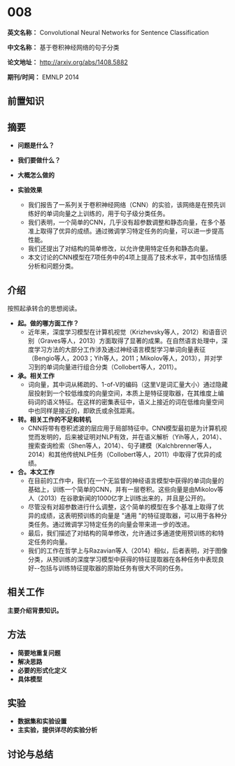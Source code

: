 # 008

**英文名称：** Convolutional Neural Networks for Sentence Classification

**中文名称：** 基于卷积神经网络的句子分类

**论文地址：** http://arxiv.org/abs/1408.5882

**期刊/时间：** EMNLP 2014

## 前置知识

## 摘要

- **问题是什么？**
- **我们要做什么？**
- **大概怎么做的**
- **实验效果**

  - 我们报告了一系列关于卷积神经网络（CNN）的实验，该网络是在预先训练好的单词向量之上训练的，用于句子级分类任务。
  - 我们表明，一个简单的CNN，几乎没有超参数调整和静态向量，在多个基准上取得了优异的成绩。通过微调学习特定任务的向量，可以进一步提高性能。
  - 我们还提出了对结构的简单修改，以允许使用特定任务和静态向量。
  - 本文讨论的CNN模型在7项任务中的4项上提高了技术水平，其中包括情感分析和问题分类。

## 介绍

按照起承转合的思想阅读。
- **起。做的哪方面工作？**
  - 近年来，深度学习模型在计算机视觉（Krizhevsky等人，2012）和语音识别（Graves等人，2013）方面取得了显著的成果。在自然语言处理中，深度学习方法的大部分工作涉及通过神经语言模型学习单词向量表征（Bengio等人，2003；Yih等人，2011；Mikolov等人，2013），并对学习到的单词向量进行组合分类（Collobert等人，2011）。
- **承。相关工作**
  - 词向量，其中词从稀疏的、1-of-V的编码（这里V是词汇量大小）通过隐藏层投射到一个较低维度的向量空间，本质上是特征提取器，在其维度上编码词的语义特征。在这样的密集表征中，语义上接近的词在低维向量空间中也同样是接近的，即欧氏或余弦距离。
- **转。相关工作的不足和转机**
  - CNN将带有卷积滤波的层应用于局部特征中。CNN模型最初是为计算机视觉而发明的，后来被证明对NLP有效，并在语义解析（Yih等人，2014）、搜索查询检索（Shen等人，2014）、句子建模（Kalchbrenner等人，2014）和其他传统NLP任务（Collobert等人，2011）中取得了优异的成绩。
- **合。本文工作**
  - 在目前的工作中，我们在一个无监督的神经语言模型中获得的单词向量的基础上，训练一个简单的CNN，并有一层卷积。这些向量是由Mikolov等人（2013）在谷歌新闻的1000亿字上训练出来的，并且是公开的。
  - 尽管没有对超参数进行什么调整，这个简单的模型在多个基准上取得了优异的成绩，这表明预训练的向量是 "通用 "的特征提取器，可以用于各种分类任务。通过微调学习特定任务的向量会带来进一步的改进。
  - 最后，我们描述了对结构的简单修改，允许通过多通道使用预训练的和特定任务的向量。
  - 我们的工作在哲学上与Razavian等人（2014）相似，后者表明，对于图像分类，从预训练的深度学习模型中获得的特征提取器在各种任务中表现良好--包括与训练特征提取器的原始任务有很大不同的任务。


## 相关工作

**主要介绍背景知识。**

## 方法

- **简要地重复问题**
- **解决思路**
- **必要的形式化定义**
- **具体模型**



## 实验

- **数据集和实验设置**
- **主实验，提供详尽的实验分析**


## 讨论与总结



